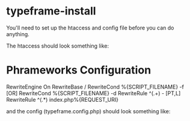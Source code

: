 # typeframe-install

You'll need to set up the htaccess and config file before you can do anything.

The htaccess should look something like:

# Phrameworks Configuration
RewriteEngine On
RewriteBase /
RewriteCond %{SCRIPT_FILENAME} -f [OR]
RewriteCond %{SCRIPT_FILENAME} -d
RewriteRule ^(.+) - [PT,L]
RewriteRule ^(.*) index.php%{REQUEST_URI}

and the config (typeframe.config.php) should look something like:

<?php error_reporting(E_ALL); ini_set('display_errors', false); define('TYPEF_DIR', '/absolute/path/to/your/directory'); define('TYPEF_SOURCE_DIR', TYPEF_DIR . '/source'); define('TYPEF_WEB_DIR', ''); define('TYPEF_DB_HOST', 'localhost'); define('TYPEF_DB_USER', 'your_db_user_name'); define('TYPEF_DB_PASS', 'your_db_password'); define('TYPEF_DB_NAME', 'your_db_name'); define('DBI_PREFIX', 'typef_'); define('TYPEF_FTP_HOST', 'localhost'); define('TYPEF_FTP_ROOT', ''); define('TYPEF_FTP_USER', ''); define('TYPEF_FTP_PASS', ''); define('TYPEF_ADMIN_USERGROUPID', '1'); define('TYPEF_DEFAULT_USERGROUPID', '2'); define('TYPEF_HOST', 'something.com');  define('PAGEMILL_CACHE_DIR', TYPEF_DIR . '/files/cache/pm_cache');
